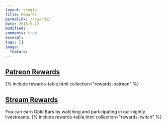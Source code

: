 ```yaml
---
layout: single
title: Rewards
permalink: /rewards/
date: 2018-5-12
modified:
comments: true
excerpt:
tags: []
image:
  feature:
---
```


<h2 class="text-center"><a href="https://patreon.com/goldbargames">Patreon Rewards</a></h2>
{% include rewards-table.html collection="rewards-patreon" %}

<h2 class="text-center"><a href="https://twitch.tv/goldbargames">Stream Rewards</a></h2>
You can earn Gold Bars by watching and participating in our nightly livestreams.
{% include rewards-table.html collection="rewards-twitch" %}
